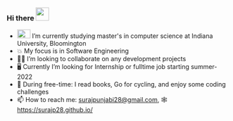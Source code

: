 ### Hi there <img src="https://raw.githubusercontent.com/MartinHeinz/MartinHeinz/master/wave.gif" width="30px">

- <img src="https://upload.wikimedia.org/wikipedia/commons/4/47/Indiana_Hoosiers_logo.svg" height=20 width=30> I’m currently studying master's in computer science at Indiana University, Bloomington 
- 💥 My focus is in Software Engineering 
- 👷‍♂️ I’m looking to collaborate on any development projects
- :desktop_computer: Currently I’m looking for Internship or fulltime job starting summer-2022
- 🥊 During free-time: I read books, Go for cycling, and enjoy some coding challenges
- 📫 How to reach me: surajpunjabi28@gmail.com, 🕸️ https://surajp28.github.io/
